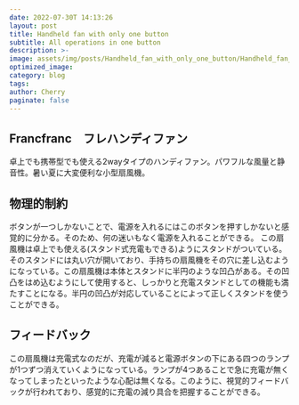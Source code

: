 ```yaml
---
date: 2022-07-30T 14:13:26
layout: post
title: Handheld fan with only one button
subtitle: All operations in one button
description: >-
image: assets/img/posts/Handheld_fan_with_only_one_button/Handheld_fan_with_only_one_button.png
optimized_image: 
category: blog
tags: 
author: Cherry
paginate: false
---
```


## Francfranc　フレハンディファン

卓上でも携帯型でも使える2wayタイプのハンディファン。パワフルな風量と静音性。暑い夏に大変便利な小型扇風機。


## 物理的制約

ボタンが一つしかないことで、電源を入れるにはこのボタンを押すしかないと感覚的に分かる。そのため、何の迷いもなく電源を入れることができる。
この扇風機は卓上でも使える(スタンド式充電もできる)ようにスタンドがついている。そのスタンドには丸い穴が開いており、手持ちの扇風機をその穴に差し込むようになっている。この扇風機は本体とスタンドに半円のような凹凸がある。その凹凸をはめ込むようにして使用すると、しっかりと充電スタンドとしての機能も満たすことになる。半円の凹凸が対応していることによって正しくスタンドを使うことができる。



## フィードバック

この扇風機は充電式なのだが、充電が減ると電源ボタンの下にある四つのランプが1つずつ消えていくようになっている。ランプが4つあることで急に充電が無くなってしまったといったような心配は無くなる。このように、視覚的フィードバックが行われており、感覚的に充電の減り具合を把握することができる。
